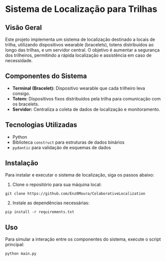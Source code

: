# Sistema de Localização para Trilhas

## Visão Geral

Este projeto implementa um sistema de localização destinado a locais de trilha, utilizando dispositivos wearable (bracelets), totens distribuídos ao longo das trilhas, e um servidor central. O objetivo é aumentar a segurança dos trilheiros, permitindo a rápida localização e assistência em caso de necessidade.

## Componentes do Sistema

- **Terminal (Bracelet):** Dispositivo wearable que cada trilheiro leva consigo.
- **Totem:** Dispositivos fixos distribuídos pela trilha para comunicação com os bracelets.
- **Servidor:** Centraliza a coleta de dados de localização e monitoramento.

## Tecnologias Utilizadas

- Python
- Biblioteca `construct` para estruturas de dados binários
- `pydantic` para validação de esquemas de dados

## Instalação

Para instalar e executar o sistema de localização, siga os passos abaixo:

1. Clone o repositório para sua máquina local:

`git clone https://github.com/Enz0Moura/ColaborativeLocalization`

2. Instale as dependências necessárias:

`pip install -r requirements.txt`

## Uso

Para simular a interação entre os componentes do sistema, execute o script principal:

```bash
python main.py